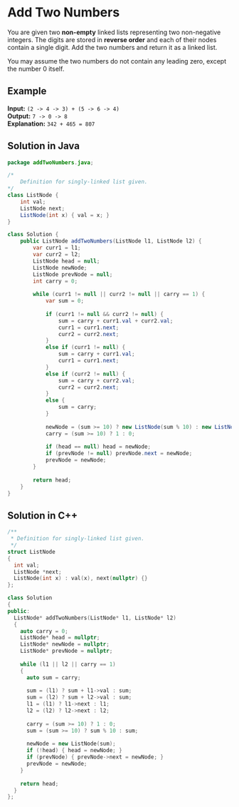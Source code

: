 # Add Two Numbers
You are given two **non-empty** linked lists representing two non-negative integers. The digits are stored in **reverse order** and each of their nodes contain a single digit. Add the two numbers and return it as a linked list.

You may assume the two numbers do not contain any leading zero, except the number 0 itself.

## Example
**Input:** `(2 -> 4 -> 3) + (5 -> 6 -> 4)`\
**Output:** `7 -> 0 -> 8`\
**Explanation:** `342 + 465 = 807`

## Solution in Java
```java
package addTwoNumbers.java;

/*
    Definition for singly-linked list given.
*/
class ListNode {
    int val;
    ListNode next;
    ListNode(int x) { val = x; }
}

class Solution {
    public ListNode addTwoNumbers(ListNode l1, ListNode l2) {        
        var curr1 = l1;
        var curr2 = l2;
        ListNode head = null;
        ListNode newNode;
        ListNode prevNode = null;
        int carry = 0;
        
        while (curr1 != null || curr2 != null || carry == 1) {
            var sum = 0;
            
            if (curr1 != null && curr2 != null) {
                sum = carry + curr1.val + curr2.val;
                curr1 = curr1.next;
                curr2 = curr2.next;
            }
            else if (curr1 != null) {
                sum = carry + curr1.val;
                curr1 = curr1.next;
            }
            else if (curr2 != null) {
                sum = carry + curr2.val;
                curr2 = curr2.next;
            }
            else {
                sum = carry;
            }
            
            newNode = (sum >= 10) ? new ListNode(sum % 10) : new ListNode(sum);
            carry = (sum >= 10) ? 1 : 0;
            
            if (head == null) head = newNode;
            if (prevNode != null) prevNode.next = newNode;
            prevNode = newNode;
        }
        
        return head;
    }
}
```

## Solution in C++
```cpp
/**
 * Definition for singly-linked list given.
 */
struct ListNode
{
  int val;
  ListNode *next;
  ListNode(int x) : val(x), next(nullptr) {}
};

class Solution
{
public:
  ListNode* addTwoNumbers(ListNode* l1, ListNode* l2)
  {
    auto carry = 0;
    ListNode* head = nullptr;
    ListNode* newNode = nullptr;
    ListNode* prevNode = nullptr;
    
    while (l1 || l2 || carry == 1)
    {
      auto sum = carry;
      
      sum = (l1) ? sum + l1->val : sum;
      sum = (l2) ? sum + l2->val : sum;
      l1 = (l1) ? l1->next : l1;
      l2 = (l2) ? l2->next : l2;
      
      carry = (sum >= 10) ? 1 : 0;
      sum = (sum >= 10) ? sum % 10 : sum;
  
      newNode = new ListNode(sum);
      if (!head) { head = newNode; }
      if (prevNode) { prevNode->next = newNode; }
      prevNode = newNode;
    }
    
    return head;
  }
};
```